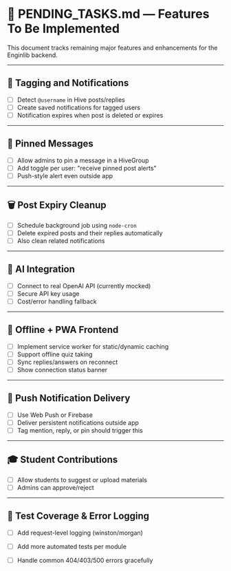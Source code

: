 # 📝 PENDING_TASKS.md — Features To Be Implemented

This document tracks remaining major features and enhancements for the Enginlib backend.

---

## 🔔 Tagging and Notifications
- [ ] Detect `@username` in Hive posts/replies
- [ ] Create saved notifications for tagged users
- [ ] Notification expires when post is deleted or expires

---

## 📌 Pinned Messages
- [ ] Allow admins to pin a message in a HiveGroup
- [ ] Add toggle per user: "receive pinned post alerts"
- [ ] Push-style alert even outside app

---

## 🗑 Post Expiry Cleanup
- [ ] Schedule background job using `node-cron`
- [ ] Delete expired posts and their replies automatically
- [ ] Also clean related notifications

---

## 🤖 AI Integration
- [ ] Connect to real OpenAI API (currently mocked)
- [ ] Secure API key usage
- [ ] Cost/error handling fallback

---

## 📴 Offline + PWA Frontend
- [ ] Implement service worker for static/dynamic caching
- [ ] Support offline quiz taking
- [ ] Sync replies/answers on reconnect
- [ ] Show connection status banner

---

## 📲 Push Notification Delivery
- [ ] Use Web Push or Firebase
- [ ] Deliver persistent notifications outside app
- [ ] Tag mention, reply, or pin should trigger this

---

## 🎓 Student Contributions
- [ ] Allow students to suggest or upload materials
- [ ] Admins can approve/reject

---

## 🧪 Test Coverage & Error Logging
- [ ] Add request-level logging (winston/morgan)
- [ ] Add more automated tests per module
- [ ] Handle common 404/403/500 errors gracefully

